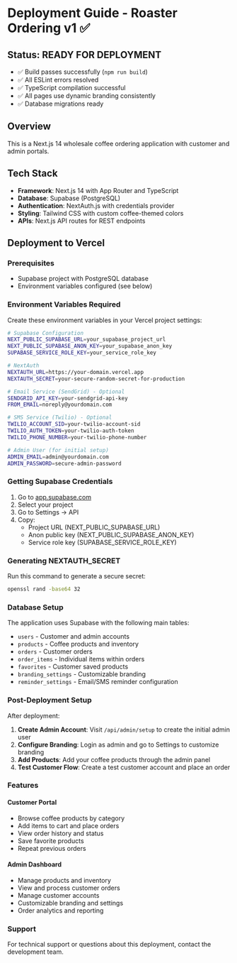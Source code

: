 # Deployment Guide - Roaster Ordering v1 ✅

## Status: READY FOR DEPLOYMENT
- ✅ Build passes successfully (`npm run build`)
- ✅ All ESLint errors resolved
- ✅ TypeScript compilation successful
- ✅ All pages use dynamic branding consistently
- ✅ Database migrations ready

## Overview
This is a Next.js 14 wholesale coffee ordering application with customer and admin portals.

## Tech Stack
- **Framework**: Next.js 14 with App Router and TypeScript
- **Database**: Supabase (PostgreSQL)
- **Authentication**: NextAuth.js with credentials provider
- **Styling**: Tailwind CSS with custom coffee-themed colors
- **APIs**: Next.js API routes for REST endpoints

## Deployment to Vercel

### Prerequisites
- Supabase project with PostgreSQL database
- Environment variables configured (see below)

### Environment Variables Required

Create these environment variables in your Vercel project settings:

```bash
# Supabase Configuration
NEXT_PUBLIC_SUPABASE_URL=your_supabase_project_url
NEXT_PUBLIC_SUPABASE_ANON_KEY=your_supabase_anon_key
SUPABASE_SERVICE_ROLE_KEY=your_service_role_key

# NextAuth
NEXTAUTH_URL=https://your-domain.vercel.app
NEXTAUTH_SECRET=your-secure-random-secret-for-production

# Email Service (SendGrid) - Optional
SENDGRID_API_KEY=your-sendgrid-api-key
FROM_EMAIL=noreply@yourdomain.com

# SMS Service (Twilio) - Optional
TWILIO_ACCOUNT_SID=your-twilio-account-sid
TWILIO_AUTH_TOKEN=your-twilio-auth-token
TWILIO_PHONE_NUMBER=your-twilio-phone-number

# Admin User (for initial setup)
ADMIN_EMAIL=admin@yourdomain.com
ADMIN_PASSWORD=secure-admin-password
```

### Getting Supabase Credentials

1. Go to [app.supabase.com](https://app.supabase.com)
2. Select your project
3. Go to Settings → API
4. Copy:
   - Project URL (NEXT_PUBLIC_SUPABASE_URL)
   - Anon public key (NEXT_PUBLIC_SUPABASE_ANON_KEY)
   - Service role key (SUPABASE_SERVICE_ROLE_KEY)

### Generating NEXTAUTH_SECRET

Run this command to generate a secure secret:
```bash
openssl rand -base64 32
```

### Database Setup

The application uses Supabase with the following main tables:
- `users` - Customer and admin accounts
- `products` - Coffee products and inventory
- `orders` - Customer orders
- `order_items` - Individual items within orders
- `favorites` - Customer saved products
- `branding_settings` - Customizable branding
- `reminder_settings` - Email/SMS reminder configuration

### Post-Deployment Setup

After deployment:

1. **Create Admin Account**: Visit `/api/admin/setup` to create the initial admin user
2. **Configure Branding**: Login as admin and go to Settings to customize branding
3. **Add Products**: Add your coffee products through the admin panel
4. **Test Customer Flow**: Create a test customer account and place an order

### Features

#### Customer Portal
- Browse coffee products by category
- Add items to cart and place orders
- View order history and status
- Save favorite products
- Repeat previous orders

#### Admin Dashboard
- Manage products and inventory
- View and process customer orders
- Manage customer accounts
- Customizable branding and settings
- Order analytics and reporting

### Support

For technical support or questions about this deployment, contact the development team.
